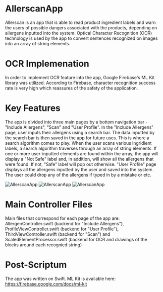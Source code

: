 # AllerscanApp
Allerscan is an app that is able to read product ingredient labels and warn the users of possible dangers associated with the products, depending on allergens inputted into the system. Optical Character Recognition (OCR) technology is used by the app to convert sentences recognized on images into an array of string elements.

# OCR Implemenation 
In order to implement OCR feature into the app, Google Firebase's ML Kit library was utilized. According to Firebase, character recognition success rate is very high which reassures of the safety of the application. 

# Key Features 
The app is divided into three main pages by a bottom navigation bar - "Include Allergens", "Scan" and "User Profile". In the "Include Allergens" page, user inputs their allergens using a search bar. The data inputted by the search bar is then saved in the app for future uses. This is where a search algorithm comes to play. When the user scans various ingridient labels, a search algorithm traverses through an array of string elements. If one or more user-inputted elements are found within the array, the app will display a "Not Safe" label and, in addition, will show all the allergens that were found. If not, "Safe" label will pop out otherwise. "User Profile" page displays all the allergens inputted by the user and saved into the system. The user could drop any of the allergens if typed in by a mistake or etc.

![AllerscanApp](https://github.com/Zhalyn/AllerscanApp/blob/master/AllerScan/Images.xcassets/LaunchImage.launchimage/allerscanScreen1.jpeg)
![AllerscanApp](https://github.com/Zhalyn/AllerscanApp/blob/master/AllerScan/Images.xcassets/LaunchImage.launchimage/allerscanScreen2.jpeg)
![AllerscanApp](https://github.com/Zhalyn/AllerscanApp/blob/master/AllerScan/Images.xcassets/LaunchImage.launchimage/allerscanScreen3.jpeg)


# Main Controller Files
Main files that correspond for each page of the app are: AllergenController.swift (backend for "Include Allergens"), ProfileViewController.swift (backend for "User Profile"), ThirdViewController.swift (backend for "Scan") and ScaledElementProcessor.swift (backend for OCR and drawings of the blocks around each recognied string)

# Post-Scriptum 
The app was written on Swift. ML Kit is available here: https://firebase.google.com/docs/ml-kit
